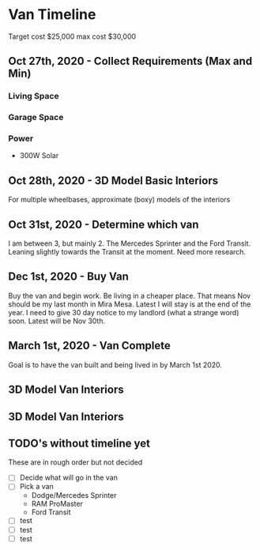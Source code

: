 # Van Timeline

Target cost \$25,000 max cost \$30,000

## Oct 27th, 2020 - Collect Requirements (Max and Min)

### Living Space

### Garage Space

### Power

* 300W Solar

## Oct 28th, 2020 - 3D Model Basic Interiors

For multiple wheelbases, approximate (boxy) models of the interiors

## Oct 31st, 2020 - Determine which van

I am between 3, but mainly 2. The Mercedes Sprinter and the Ford Transit. Leaning slightly towards
the Transit at the moment. Need more research. 

## Dec 1st, 2020 - Buy Van

Buy the van and begin work. Be living in a cheaper place. That means Nov should be my last month in Mira Mesa. Latest I will stay is at the end of the year. I need to give 30 day notice to my
landlord (what a strange word) soon. Latest will be Nov 30th. 

## March 1st, 2020 - Van Complete
Goal is to have the van built and being lived in by March 1st 2020. 

## 3D Model Van Interiors

## 3D Model Van Interiors

## TODO's without timeline yet

These are in rough order but not decided

* [ ] Decide what will go in the van
* [ ] Pick a van
  * Dodge/Mercedes Sprinter
  * RAM ProMaster
  * Ford Transit
* [ ] test
* [ ] test
* [ ] test